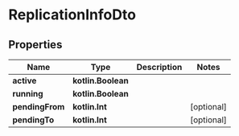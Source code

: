 
# ReplicationInfoDto

## Properties
Name | Type | Description | Notes
------------ | ------------- | ------------- | -------------
**active** | **kotlin.Boolean** |  |
**running** | **kotlin.Boolean** |  |
**pendingFrom** | **kotlin.Int** |  |  [optional]
**pendingTo** | **kotlin.Int** |  |  [optional]
